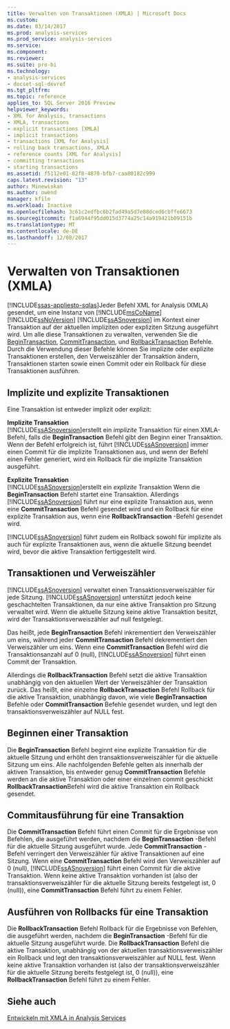 ```yaml
---
title: Verwalten von Transaktionen (XMLA) | Microsoft Docs
ms.custom: 
ms.date: 03/14/2017
ms.prod: analysis-services
ms.prod_service: analysis-services
ms.service: 
ms.component: 
ms.reviewer: 
ms.suite: pro-bi
ms.technology:
- analysis-services
- docset-sql-devref
ms.tgt_pltfrm: 
ms.topic: reference
applies_to: SQL Server 2016 Preview
helpviewer_keywords:
- XML for Analysis, transactions
- XMLA, transactions
- explicit transactions [XMLA]
- implicit transactions
- transactions [XML for Analysis]
- rolling back transactions, XMLA
- reference counts [XML for Analysis]
- committing transactions
- starting transactions
ms.assetid: f5112e01-82f8-4870-bfb7-caa00182c999
caps.latest.revision: "13"
author: Minewiskan
ms.author: owend
manager: kfile
ms.workload: Inactive
ms.openlocfilehash: 3c61c2edfbc6b2fad49a5d7e08dced6cbffe6673
ms.sourcegitcommit: f1a6944f95dd015d3774a25c14a919421b09151b
ms.translationtype: MT
ms.contentlocale: de-DE
ms.lasthandoff: 12/08/2017
---
```

# <a name="managing-transactions-xmla"></a>Verwalten von Transaktionen (XMLA)
[!INCLUDE[ssas-appliesto-sqlas](../../includes/ssas-appliesto-sqlas.md)]Jeder Befehl XML for Analysis (XMLA) gesendet, um eine Instanz von [!INCLUDE[msCoName](../../includes/msconame-md.md)] [!INCLUDE[ssNoVersion](../../includes/ssnoversion-md.md)] [!INCLUDE[ssASnoversion](../../includes/ssasnoversion-md.md)] im Kontext einer Transaktion auf der aktuellen impliziten oder expliziten Sitzung ausgeführt wird. Um alle diese Transaktionen zu verwalten, verwenden Sie die [BeginTransaction](../../analysis-services/xmla/xml-elements-commands/begintransaction-element-xmla.md), [CommitTransaction](../../analysis-services/xmla/xml-elements-commands/committransaction-element-xmla.md), und [RollbackTransaction](../../analysis-services/xmla/xml-elements-commands/rollbacktransaction-element-xmla.md) Befehle. Durch die Verwendung dieser Befehle können Sie implizite oder explizite Transaktionen erstellen, den Verweiszähler der Transaktion ändern, Transaktionen starten sowie einen Commit oder ein Rollback für diese Transaktionen ausführen.  
  
## <a name="implicit-and-explicit-transactions"></a>Implizite und explizite Transaktionen  
 Eine Transaktion ist entweder implizit oder explizit:  
  
 **Implizite Transaktion**  
 [!INCLUDE[ssASnoversion](../../includes/ssasnoversion-md.md)]erstellt ein *implizite* Transaktion für einen XMLA-Befehl, falls die **BeginTransaction** Befehl gibt den Beginn einer Transaktion. Wenn der Befehl erfolgreich ist, führt [!INCLUDE[ssASnoversion](../../includes/ssasnoversion-md.md)] immer einen Commit für die implizite Transaktionen aus, und wenn der Befehl einen Fehler generiert, wird ein Rollback für die implizite Transaktion ausgeführt.  
  
 **Explizite Transaktion**  
 [!INCLUDE[ssASnoversion](../../includes/ssasnoversion-md.md)]erstellt ein *explizite* Transaktion Wenn die **BeginTransaction** Befehl startet eine Transaktion. Allerdings [!INCLUDE[ssASnoversion](../../includes/ssasnoversion-md.md)] führt nur eine explizite Transaktion aus, wenn eine **CommitTransaction** Befehl gesendet wird und ein Rollback für eine explizite Transaktion aus, wenn eine **RollbackTransaction** -Befehl gesendet wird.  
  
 [!INCLUDE[ssASnoversion](../../includes/ssasnoversion-md.md)] führt zudem ein Rollback sowohl für implizite als auch für explizite Transaktionen aus, wenn die aktuelle Sitzung beendet wird, bevor die aktive Transaktion fertiggestellt wird.  
  
## <a name="transactions-and-reference-counts"></a>Transaktionen und Verweiszähler  
 [!INCLUDE[ssASnoversion](../../includes/ssasnoversion-md.md)] verwaltet einen Transaktionsverweiszähler für jede Sitzung. [!INCLUDE[ssASnoversion](../../includes/ssasnoversion-md.md)] unterstützt jedoch keine geschachtelten Transaktionen, da nur eine aktive Transaktion pro Sitzung verwaltet wird. Wenn die aktuelle Sitzung keine aktive Transaktion besitzt, wird der Transaktionsverweiszähler auf null festgelegt.  
  
 Das heißt, jede **BeginTransaction** Befehl inkrementiert den Verweiszähler um eins, während jeder **CommitTransaction** Befehl dekrementiert den Verweiszähler um eins. Wenn eine **CommitTransaction** Befehl wird die Transaktionsanzahl auf 0 (null), [!INCLUDE[ssASnoversion](../../includes/ssasnoversion-md.md)] führt einen Commit der Transaktion.  
  
 Allerdings die **RollbackTransaction** Befehl setzt die aktive Transaktion unabhängig von den aktuellen Wert der Verweiszähler der Transaktion zurück. Das heißt, eine einzelne **RollbackTransaction** Befehl Rollback für die aktive Transaktion, unabhängig davon, wie viele **BeginTransaction** Befehle oder **CommitTransaction** Befehle gesendet wurden, und legt den transaktionsverweiszähler auf NULL fest.  
  
## <a name="beginning-a-transaction"></a>Beginnen einer Transaktion  
 Die **BeginTransaction** Befehl beginnt eine explizite Transaktion für die aktuelle Sitzung und erhöht den transaktionsverweiszähler für die aktuelle Sitzung um eins. Alle nachfolgenden Befehle gelten als innerhalb der aktiven Transaktion, bis entweder genug **CommitTransaction** Befehle werden an die aktive Transaktion oder einer einzelnen commit geschickt **RollbackTransaction**Befehl wird die aktive Transaktion ein Rollback gesendet.  
  
## <a name="committing-a-transaction"></a>Commitausführung für eine Transaktion  
 Die **CommitTransaction** Befehl führt einen Commit für die Ergebnisse von Befehlen, die ausgeführt werden, nachdem die **BeginTransaction** -Befehl für die aktuelle Sitzung ausgeführt wurde. Jede **CommitTransaction** -Befehl verringert den Verweiszähler für aktive Transaktionen auf eine Sitzung. Wenn eine **CommitTransaction** Befehl wird den Verweiszähler auf 0 (null), [!INCLUDE[ssASnoversion](../../includes/ssasnoversion-md.md)] führt einen Commit für die aktive Transaktion. Wenn keine aktive Transaktion vorhanden ist (also der transaktionsverweiszähler für die aktuelle Sitzung bereits festgelegt ist, 0 (null)), eine **CommitTransaction** Befehl führt zu einem Fehler.  
  
## <a name="rolling-back-a-transaction"></a>Ausführen von Rollbacks für eine Transaktion  
 Die **RollbackTransaction** Befehl Rollback für die Ergebnisse von Befehlen, die ausgeführt werden, nachdem die **BeginTransaction** -Befehl für die aktuelle Sitzung ausgeführt wurde. Die **RollbackTransaction** Befehl die aktive Transaktion, unabhängig von der aktuellen transaktionsverweiszähler ein Rollback und legt den transaktionsverweiszähler auf NULL fest. Wenn keine aktive Transaktion vorhanden ist (also der transaktionsverweiszähler für die aktuelle Sitzung bereits festgelegt ist, 0 (null)), eine **RollbackTransaction** Befehl führt zu einem Fehler.  
  
## <a name="see-also"></a>Siehe auch  
 [Entwickeln mit XMLA in Analysis Services](../../analysis-services/multidimensional-models-scripting-language-assl-xmla/developing-with-xmla-in-analysis-services.md)  
  
  
